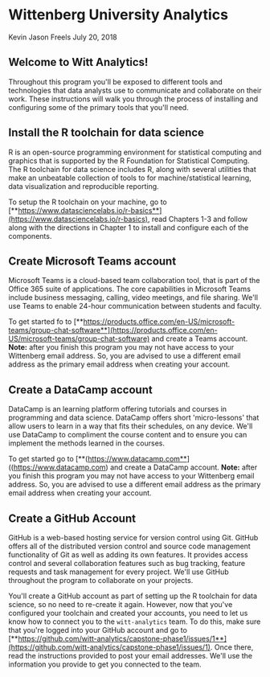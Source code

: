 Wittenberg University Analytics
================
Kevin Jason Freels
July 20, 2018

Welcome to Witt Analytics!
--------------------------

Throughout this program you'll be exposed to different tools and technologies that data analysts use to communicate and collaborate on their work. These instructions will walk you through the process of installing and configuring some of the primary tools that you'll need.

Install the R toolchain for data science
----------------------------------------

R is an open-source programming environment for statistical computing and graphics that is supported by the R Foundation for Statistical Computing. The R toolchain for data science includes R, along with several utilities that make an unbeatable collection of tools to for machine/statistical learning, data visualization and reproducible reporting.

To setup the R toolchain on your machine, go to [**https://www.datasciencelabs.io/r-basics**](https://www.datasciencelabs.io/r-basics), read Chapters 1-3 and follow along with the directions in Chapter 1 to install and configure each of the components.

Create Microsoft Teams account
------------------------------

Microsoft Teams is a cloud-based team collaboration tool, that is part of the Office 365 suite of applications. The core capabilities in Microsoft Teams include business messaging, calling, video meetings, and file sharing. We'll use Teams to enable 24-hour communication between students and faculty.

To get started fo to [**https://products.office.com/en-US/microsoft-teams/group-chat-software**](https://products.office.com/en-US/microsoft-teams/group-chat-software) and create a Teams account. **Note:** after you finish this program you may not have access to your Wittenberg email address. So, you are advised to use a different email address as the primary email address when creating your account.

Create a DataCamp account
-------------------------

DataCamp is an learning platform offering tutorials and courses in programming and data science. DataCamp offers short 'micro-lessons' that allow users to learn in a way that fits their schedules, on any device. We'll use DataCamp to compliment the course content and to ensure you can implement the methods learned in the courses.

To get started go to \[\*\*(<https://www.datacamp.com**>\]((<https://www.datacamp.com>) and create a DataCamp account. **Note:** after you finish this program you may not have access to your Wittenberg email address. So, you are advised to use a different email address as the primary email address when creating your account.

Create a GitHub Account
-----------------------

GitHub is a web-based hosting service for version control using Git. GitHub offers all of the distributed version control and source code management functionality of Git as well as adding its own features. It provides access control and several collaboration features such as bug tracking, feature requests and task management for every project. We'll use GitHub throughout the program to collaborate on your projects.

You'll create a GitHub account as part of setting up the R toolchain for data science, so no need to re-create it again. However, now that you've configured your toolchain and created your accounts, you need to let us know how to connect you to the `witt-analytics` team. To do this, make sure that you're logged into your GitHub account and go to [**https://github.com/witt-analytics/capstone-phase1/issues/1**](https://github.com/witt-analytics/capstone-phase1/issues/1). Once there, read the instructions provided to post your email addresses. We'll use the information you provide to get you connected to the team.
